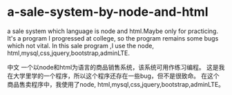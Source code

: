 # a-sale-system-by-node-and-html
a sale system which language is node and html.Maybe only for practicing.
It's a program I progressed at college, so the program remains some bugs which not vital.
In this sale program ,I use the node, html,mysql,css,jquery,bootstrap,adminLTE.

中文
一个以node和html为语言的商品销售系统，该系统可用作练习编程。
这是我在大学里学的一个程序，所以这个程序还存在一些bug，但不是很致命。
在这个商品售卖程序中，我使用了node, html,mysql,css,jquery,bootstrap,adminLTE。
